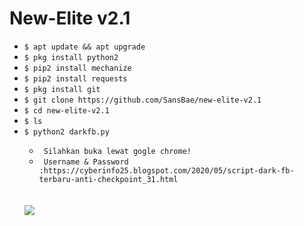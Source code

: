 # New-Elite v2.1

<ul>
<li><code>$ apt update && apt upgrade</code></li>
<li><code>$ pkg install python2</code></li>
<li><code>$ pip2 install mechanize</code></li>
<li><code>$ pip2 install requests</code></li>
<li><code>$ pkg install git</code></li>
<li><code>$ git clone https://github.com/SansBae/new-elite-v2.1</code></li>
<li><code>$ cd new-elite-v2.1</code></li>
<li><code>$ ls</code></li>
<li><code>$ python2 darkfb.py</code></li>
<ul>
<li><code> Silahkan buka lewat gogle chrome! </code></li>
<li><code> Username & Password  :https://cyberinfo25.blogspot.com/2020/05/script-dark-fb-terbaru-anti-checkpoint_31.html  </code></li>
</ul>
<br />
<br />
<img src="https://github.com/SansBae/New-Elite-v1.3/blob/master/Screenshot_2020-05-30-08-16-33-32.png" />
